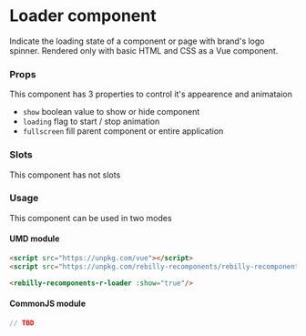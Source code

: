 # Loader component

Indicate the loading state of a component or page with brand's logo spinner.
Rendered only with basic HTML and CSS as a Vue component.

### Props

This component has 3 properties to control it's appearence and animataion

* `show` boolean value to show or hide component
* `loading` flag to start / stop animation
* `fullscreen` fill parent component or entire application

### Slots

This component has not slots

### Usage

This component can be used in two modes

#### UMD module

```html
<script src="https://unpkg.com/vue"></script>
<script src="https://unpkg.com/rebilly-recomponents/rebilly-recomponents.umd.min.js"></script>

<rebilly-recomponents-r-loader :show="true"/>

```
#### CommonJS module

```javascript
// TBD
```